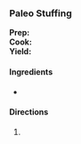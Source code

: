 ### Paleo Stuffing

**Prep:** <br>
**Cook:** <br>
**Yield:** <br>

#### Ingredients
* 

#### Directions
1. 
